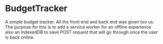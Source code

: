 # BudgetTracker
A simple budget tracker. All the front end and back end was given too us. The purpose for this is to add a service worker for an offline experience also an IndexedDB to save POST request that
will go through once the user is back online.
